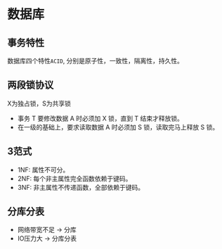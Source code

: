 # 数据库

## 事务特性

数据库四个特性`ACID`, 分别是原子性，一致性，隔离性，持久性。

## 两段锁协议

X为独占锁，S为共享锁

- 事务 T 要修改数据 A 时必须加 X 锁，直到 T 结束才释放锁。
- 在一级的基础上，要求读取数据 A 时必须加 S 锁，读取完马上释放 S 锁。

## 3范式
- 1NF: 属性不可分。
- 2NF: 每个非主属性完全函数依赖于键码。
- 3NF: 非主属性不传递函数，全部依赖于键码。

## 分库分表

- 网络带宽不足 -> 分库
- IO压力大 -> 分库分表